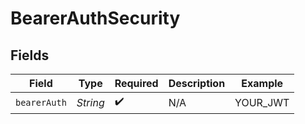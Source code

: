 # BearerAuthSecurity


## Fields

| Field              | Type               | Required           | Description        | Example            |
| ------------------ | ------------------ | ------------------ | ------------------ | ------------------ |
| `bearerAuth`       | *String*           | :heavy_check_mark: | N/A                | YOUR_JWT           |